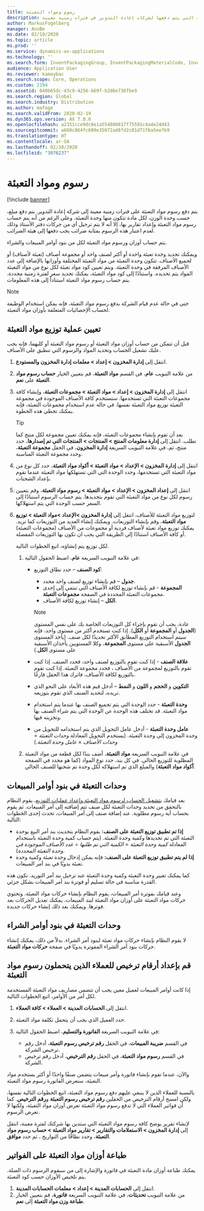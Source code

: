 ```yaml
---
title: رسوم ومواد التعبئة
description: يوفر هذا الموضوع معلومات حول رسوم مواد التعبئة التي يتم دفعها لشركات إعادة التدوير في فترات زمنية معينة.
author: MarkusFogelberg
manager: AnnBe
ms.date: 02/19/2020
ms.topic: article
ms.prod: ''
ms.service: dynamics-ax-applications
ms.technology: ''
ms.search.form: InventPackagingGroup, InventPackagingMaterialCode, InventPackagingMaterialFee, InventPackagingMaterialTrans, InventPackagingMaterialTransPurch, InventPackagingUnit
audience: Application User
ms.reviewer: kamaybac
ms.search.scope: Core, Operations
ms.custom: 2194
ms.assetid: 040b65dc-43c9-4256-b69f-b2d6e736fbe9
ms.search.region: Global
ms.search.industry: Distribution
ms.author: mafoge
ms.search.validFrom: 2020-02-19
ms.dyn365.ops.version: AX 7.0.0
ms.openlocfilehash: a2351cce9dc6e1a554800817f75591c4a4e24d43
ms.sourcegitcommit: a688c864fc609e35072ad8fd2c01d71f6a5ee7b9
ms.translationtype: HT
ms.contentlocale: ar-SA
ms.lasthandoff: 02/20/2020
ms.locfileid: "3076237"
---
```

# <a name="packing-materials-and-fees"></a>رسوم ومواد التعبئة

[!include [banner](../includes/banner.md)]

يتم دفع رسوم مواد التعبئة على فترات زمنية معينة إلى شركة إعادة التدوير. يتم دفع مبلغ، حسب وحدة الوزن، لكل مادة تتكون منها وحدة التعبئة. وعلى الرغم من أنه يتم حساب رسوم مواد التعبئة وإعداد تقارير بها، إلا أنه لا يتم ترحيل أي من حركات دفتر الأستاذ وذلك لعدم اعتبار هذه الرسوم بمثابة ضرائب يجب دفعها إلى هيئة الضرائب.

يتم حساب أوزان ورسوم مواد التعبئة لكل من بنود أوامر المبيعات والشراء.

ويمكنك تحديد وحدة تعبئة واحدة أو أكثر لصنف واحد أو مجموعة أصناف (تعبئة لأصناف) أو لجميع الأصناف. تتكون وحدة التعبئة من مواد التعبئة المختلفة وأوزانها بالإضافة إلى عدد الأصناف المرفقة في وحدة التعبئة. ويتم تعيين كود مواد تعبئة لكل نوع من مواد التعبئة المواد يتم تحديده. واستنادًا إلى كود مواد التعبئة، يمكنك تحديد سعر لفترة زمنية محددة. يتم حساب رسوم مواد التعبئة استناداً إلى هذه المعلومات.

> [!NOTE]
> حتى في حالة عدم قيام الشركة بدفع رسوم مواد التعبئة، فإنه يمكن استخدام الوظيفة لحساب الإحصائيات المتعلقة بأوزان مواد التعبئة.

## <a name="allocations"></a>تعيين عملية توزيع مواد التعبئة

قبل أن تتمكن من حساب أوزان مواد التعبئة أو رسوم مواد التعبئة أو كليهما، فإنه يجب عليك تشغيل الحساب وتحديد المواد والرسوم التي تنطبق على الأصناف.

1. انتقل إلى **إدارة المخزون \> إعداد \> معلمات إدارة المخزون والمستودع**.
1. من علامة التبويب **عام**، في القسم **مواد التعبئة**، قم بتعيين الخيار **حساب رسوم مواد التعبئة** على **نعم**.
1. انتقل إلى **إدارة المخزون \> إعداد \> مواد التعبئة \> مجموعات التعبئة**، وإنشاء كافة مجموعات التعبئة التي تستخدمها. ستستخدم كافة الأصناف الموجودة في مجموعة التعبئة توزيع مواد التعبئة نفسها. في حالة عدم استخدام مجموعات التعبئة، فإنه يمكنك تخطي هذه الخطوة.

    > [!TIP]
    > بعد أن تقوم بإنشاء مجموعات التعبئة، فإنه يمكنك تعيين مجموعة لكل منتج كما تطلب. انتقل إلى **إدارة معلومات المنتج \> المنتجات \> المنتجات التي تم إصدارها**، حدد منتج، ثم، في علامة التبويب السريعة **إدارة المخزون**، في الحقل **مجموعة التعبئة**، وحدد مجموعة التعبئة المناسبة.

1. انتقل إلى **إدارة المخزون \> الإعداد \> مواد التعبئة \> أكواد مواد التعبئة**، حدد كل نوع من مواد التعبئة التي تستخدمها، وحدد الوحدة التي التي تستهلكها مواد التعبئة عندما تقوم بإعداد الشحنات.
1. انتقل إلى **إعداد المخزون \> الإعداد \> مواد التعبئة \> رسوم مواد التعبئة**، وقم بتعيين رسوم لكل نوع من مواد التعبئة التي تقوم بتحديدها. يتم حساب الرسوم استنادًا إلى السعر حسب الوحدة التي يتم استهلاكها.
1. لتوزيع مواد التعبئة للأصناف، انتقل إلى **إدارة المخزون \>الإعداد \>مواد التعبئة \> توزيع مواد التعبئة**، وقم بإنشاء التوزيعات. ويمكنك إنشاء العديد من التوزيعات كما تريد.‬ يمكنك توزيع مواد تعبئة لأصناف فردية أو مجموعات من الأصناف (مجموعات التعبئة) أو كافة الأصناف استنادًا إلى الطريقة التي يجب ان تكون بها التوزيعات المفصلة.

    لكل توزيع يتم إنشاؤه، اتبع الخطوات التالية.

    1. في علامة التبويب السريعة **عام**، اضبط الحقول التالية:

        - **كود الصنف** – حدد نطاق التوزيع:

            - **جدول** – قم بإنشاء توزيع لصنف واحد محدد.
            - **المجموعة** - قم بإنشاء توزيع لكافة الأصناف التي تنتمي إلى إحدى مجموعات التعبئة المحددة في الصفحة **مجموعات التعبئة**.
            - **الكل** – إنشاء توزيع لكافة الأصناف.

            > [!NOTE]
            > عادة، يجب أن تقوم بإجراء كل التوزيعات الخاصة بك على نفس المستوى (**الجدول** أو **المجموعة** أو **الكل**). إذا كنت تستخدم أكثر من مستوى واحد، فإنه سيتم استخدام التوزيع المطابق الأكثر تحديدًا لكل صنف. (يأخذ المستوى **الجدول** الأسبقية على مستوى **المجموعة**، وكلا المستويين يأخذان الأسبقية على مستوى **الكل**.)

        - **علاقة الصنف** - إذا كنت تقوم بالتوزيع لصنف واحد، فحدد الصنف. إذا كنت تقوم بالتوزيع لمجموعة من الأصناف ، فحدد مجموعة التعبئة. إذا كنت تقوم بالتوزيع لكافة الأصناف، فاترك هذا الحقل فارغًا.
        - **التكوين** و **الحجم** و **اللون** و **النمط** – أدخل قيم هذه الأبعاد على النحو الذي تريده، لتحديد الصنف الذي تقوم بتوزيعه.
        - **وحدة التعبئة** - حدد الوحدة التي يتم تجميع الصنف بها عندما يتم استخدام مواد التعبئة. قد تختلف هذه الوحدة عن الوحدة التي يتم شراء الصنف بها وتخزينه فيها.
        - **عامل وحدة التعبئة** - أدخل عامل التحويل الذي يتم استخدامه للتحويل من وحدة المخزون إلى وحدة التعبئة. (يستخدم التحويل المعادلة *وحدات التعبئة* = *وحدات الأصناف* × *عامل وحدة التعبئة*.)

    1. في علامة التبويب السريعة **مواد التعبئة**، أضف بندًا لكل قطعة من مواد التعبئة المطلوبة للتوزيع الحالي. في كل بند، حدد نوع المواد (كما هو محدد في الصفحة **أكواد مواد التعبئة**) والمبلغ الذي تم استهلاكه لكل وحدة تم شحنها للصنف الحالي.

## <a name="packing-units-on-sales-order-lines"></a>وحدات التعبئة في بنود أوامر المبيعات

بعد قيامك [بتشغيل الحساب لرسوم مواد التعبئة وإعداد عمليات التوزيع](#allocations)، يقوم النظام بالتحقق من تحديد وحدات التعبئة لكل صنف تتم إضافته إلى أمر المبيعات. ثم يقوم بحساب أية رسوم مطلوبة. عند إضافة صنف إلى أمر المبيعات، تحدث إحدى الخطوات التالية:

- **إذا تم تطبيق توزيع التعبئة على الصنف:** يقوم النظام بتحديث بند أمر البيع بوحدة التعبئة التي تم تحديدها وكمية وحدة التعبئة. (يتم حساب كمية وحدة التعبئة باستخدام المعادلة *كمية وحدة التعبئة* = *الكمية التي تم طلبها* ÷ *عدد الأصناف الموجودة في وحدة التعبئة المحددة*).
- **إذا لم يتم تطبيق توزيع التعبئة على الصنف:** فإنه يمكن إدخال وحدة تعبئة وكمية وحدة تعبئة يدويًا في بند أمر المبيعات.

كما يمكنك تغيير وحدة التعبئة وكمية وحدة التعبئة عند ترحيل بند أمر التوريد. تكون هذه القدرة مناسبة في حالة تسليم أو فوترة بند أمر المبيعات بشكل جزئي.

وعند قيامك بفوترة أمر المبيعات، يقوم النظام بإنشاء حركات مواد التعبئة. وتحتوي حركات مواد التعبئة على أوزان مواد التعبئة لبند المبيعات. يمكنك تعديل الحركات بعد فوترها. ويمكنك بعد ذلك إنشاء حركات جديدة.

## <a name="packing-units-on-purchase-order-lines"></a>وحدات التعبئة في بنود أوامر الشراء

لا يقوم النظام بإنشاء حركات مواد تعبئة لبنود أمر الشراء. بدلاً من ذلك، يمكنك إنشاء حركات بنود أمر الشراء المفوترة يدويًا في صفحة **حركات مواد التعبئة**.

## <a name="set-up-license-numbers-for-customers-that-are-charged-packing-material-fees"></a>قم بإعداد أرقام ترخيص للعملاء الذين يتحملون رسوم مواد التعبئة

إذا كانت أوامر المبيعات لعميل معين يجب أن تتضمن مصاريف مواد التعبئة المستخدمة لكل أمر من الأوامر، اتبع الخطوات التالية.

1. انتقل إلى **الحسابات المدينة \> العملاء \> كافة العملاء**.
1. حدد العميل الذي يجب أن يتحمل تكلفة مواد التعبئة.
1. في علامة التبويب السريعة **الفاتورة والتسليم**، اضبط الحقول التالية:

    - في القسم **ضريبة المبيعات**، في الحقل **رقم ترخيص رسوم التعبئة**، أدخل رقم ترخيص الشركة.
    - في القسم **رسوم مواد التعبئة**، في الحقل **رقم الترخيص**، أدخل رقم ترخيص الشركة.

والآن، عندما تقوم بإنشاء فاتورة وأمر مبيعات يتضمن صنفًا واحدًا أو أكثر يستخدم مواد التعبئة، ستعرض الفاتورة رسوم مواد التعبئة.

بالنسبة للعملاء الذين لا ينبغي عليهم دفع رسوم مواد التعبئة، اتبع الخطوات التالية نفسها، ولكن امسح أرقام الترخيص من الحقلين **رقم ترخيص رسوم التعبئة** و**رقم الترخيص**. كما أن فواتير العملاء التي لا تدفع رسوم مواد التعبئة تعرض أوزان مواد التعبئة، ولكنها لا تعرض الرسوم.

لإنشاء تقرير يوضح كافة رسوم مواد التعبئة التي ستدين بها شركتك لفترة معينة، انتقل إلى **إدارة المخزون \> الاستعلامات والتقارير \> تقارير مواد التعبئة \> حساب رسوم مواد التعبئة**، وحدد نطاقًا من التواريخ ، ثم حدد **موافق**.

## <a name="print-packing-material-weights-on-invoices"></a>طباعة أوزان مواد التعبئة على الفواتير

يمكنك طباعة أوزان مادة التعبئة في فاتورة والإشارة إلى من سيقوم الرسوم ذات الصلة. يتم تلخيص الأوزان حسب كود التعبئة.

1. انتقل إلى **الحسابات المدينة \> إعداد \> معلمات الحسابات المدينة**.
1. من علامة التبويب **تحديثات**، في علامة التبويب السريعة **فاتورة**، قم بتعيين الخيار **طباعة وزن مواد التعبئة** إلى **نعم**.
